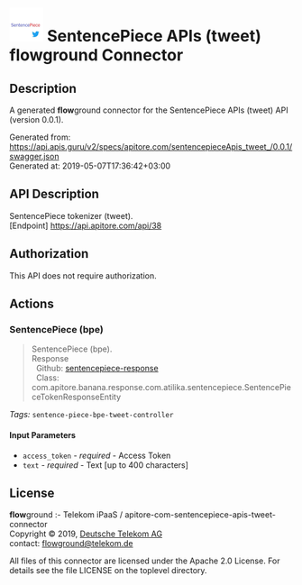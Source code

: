 # ![LOGO](logo.png) SentencePiece APIs (tweet) **flow**ground Connector

## Description

A generated **flow**ground connector for the SentencePiece APIs (tweet) API (version 0.0.1).

Generated from: https://api.apis.guru/v2/specs/apitore.com/sentencepieceApis_tweet_/0.0.1/swagger.json<br/>
Generated at: 2019-05-07T17:36:42+03:00

## API Description

SentencePiece tokenizer (tweet).<BR />[Endpoint] https://api.apitore.com/api/38

## Authorization

This API does not require authorization.

## Actions

### SentencePiece (bpe)

> SentencePiece (bpe).<BR />Response<BR />&nbsp; Github: <a href="https://github.com/keigohtr/apitore-response-parent/tree/master/sentencepiece-response">sentencepiece-response</a><BR />&nbsp; Class: com.apitore.banana.response.com.atilika.sentencepiece.SentencePieceTokenResponseEntity<BR />

*Tags:* `sentence-piece-bpe-tweet-controller`

#### Input Parameters
* `access_token` - _required_ - Access Token
* `text` - _required_ - Text [up to 400 characters]

## License

**flow**ground :- Telekom iPaaS / apitore-com-sentencepiece-apis-tweet-connector<br/>
Copyright © 2019, [Deutsche Telekom AG](https://www.telekom.de)<br/>
contact: flowground@telekom.de

All files of this connector are licensed under the Apache 2.0 License. For details
see the file LICENSE on the toplevel directory.
